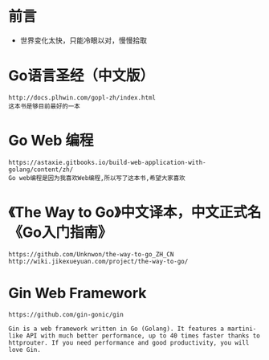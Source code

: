 # 前言 

- 世界变化太快，只能冷眼以对，慢慢拾取


# Go语言圣经（中文版）

    http://docs.plhwin.com/gopl-zh/index.html
    这本书是够目前最好的一本 

# Go Web 编程

    https://astaxie.gitbooks.io/build-web-application-with-golang/content/zh/
    Go web编程是因为我喜欢Web编程,所以写了这本书,希望大家喜欢

# 《The Way to Go》中文译本，中文正式名《Go入门指南》 

    https://github.com/Unknwon/the-way-to-go_ZH_CN
    http://wiki.jikexueyuan.com/project/the-way-to-go/

# Gin Web Framework

    https://github.com/gin-gonic/gin 
    
    Gin is a web framework written in Go (Golang). It features a martini-like API with much better performance, up to 40 times faster thanks to httprouter. If you need performance and good productivity, you will love Gin.


